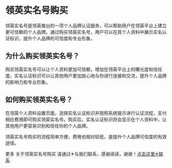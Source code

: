 # 领英实名号购买

领英实名号是领英推出的一项个人品牌认证服务，可以帮助用户在领英平台上建立更可信赖的个人品牌。通过购买领英实名号，用户可以在其个人资料中展示实名认证标识，提升个人品牌的可信度和专业形象。

## 为什么购买领英实名号？

购买领英实名号可以让个人资料更加可信赖，增加在领英平台上的曝光度和信任度。实名认证标识可以让其他用户更加放心地与你进行连接和交流，提升个人品牌的影响力和专业形象。

## 如何购买领英实名号？

在领英个人资料设置页面，选择实名认证标识并按照系统提示进行认证流程，支付相应费用即可购买领英实名号。购买后，实名认证标识将会显示在个人资料中，让其他用户更容易识别和信任你的个人品牌。

领英实名号购买的流程简单方便，费用也相对较低，是提升个人品牌可信度的有效途径。

更多 关于领英实名号购买 请通过✈与我们联系，感谢阅读，谢谢！[点击这里✈联系](https://t.me/LM999bot)